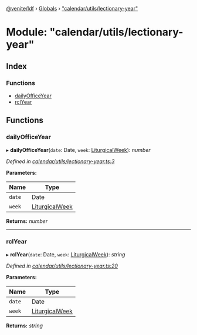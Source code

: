 [@venite/ldf](../README.md) › [Globals](../globals.md) › ["calendar/utils/lectionary-year"](_calendar_utils_lectionary_year_.md)

# Module: "calendar/utils/lectionary-year"

## Index

### Functions

* [dailyOfficeYear](_calendar_utils_lectionary_year_.md#dailyofficeyear)
* [rclYear](_calendar_utils_lectionary_year_.md#rclyear)

## Functions

###  dailyOfficeYear

▸ **dailyOfficeYear**(`date`: Date, `week`: [LiturgicalWeek](../classes/_calendar_liturgical_week_.liturgicalweek.md)): *number*

*Defined in [calendar/utils/lectionary-year.ts:3](https://github.com/gbj/venite/blob/e93bad6/ldf/src/calendar/utils/lectionary-year.ts#L3)*

**Parameters:**

Name | Type |
------ | ------ |
`date` | Date |
`week` | [LiturgicalWeek](../classes/_calendar_liturgical_week_.liturgicalweek.md) |

**Returns:** *number*

___

###  rclYear

▸ **rclYear**(`date`: Date, `week`: [LiturgicalWeek](../classes/_calendar_liturgical_week_.liturgicalweek.md)): *string*

*Defined in [calendar/utils/lectionary-year.ts:20](https://github.com/gbj/venite/blob/e93bad6/ldf/src/calendar/utils/lectionary-year.ts#L20)*

**Parameters:**

Name | Type |
------ | ------ |
`date` | Date |
`week` | [LiturgicalWeek](../classes/_calendar_liturgical_week_.liturgicalweek.md) |

**Returns:** *string*
